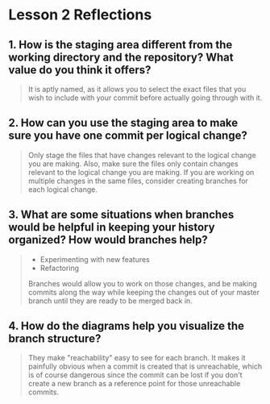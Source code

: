 # Lesson 2 Reflections

## 1. How is the staging area different from the working directory and the repository? What value do you think it offers?

>It is aptly named, as it allows you to select the exact files that you wish to include with your commit before actually going through with it.

## 2. How can you use the staging area to make sure you have one commit per logical change?

>Only stage the files that have changes relevant to the logical change you are making. Also, make sure the files only contain changes relevant to the logical change you are making. If you are working on multiple changes in the same files, consider creating branches for each logical change.

## 3. What are some situations when branches would be helpful in keeping your history organized? How would branches help?

>* Experimenting with new features
>* Refactoring
> 
>Branches would allow you to work on those changes, and be making commits along the way while keeping the changes out of your master branch until they are ready to be merged back in.

## 4. How do the diagrams help you visualize the branch structure?

>They make "reachability" easy to see for each branch. It makes it painfully obvious when a commit is created that is unreachable, which is of course dangerous since the commit can be lost if you don't create a new branch as a reference point for those unreachable commits. 